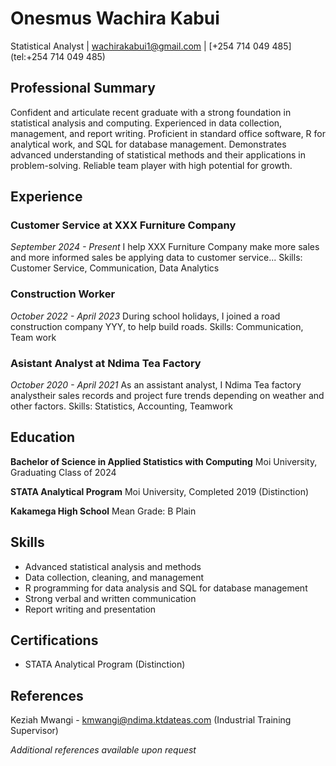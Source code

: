 # Onesmus Wachira Kabui
Statistical Analyst | [wachirakabui1@gmail.com](mailto:wachirakabui1@gmail.com) | [+254 714 049 485](tel:+254 714 049 485)

## Professional Summary
Confident and articulate recent graduate with a strong foundation in statistical analysis and computing. Experienced in data collection, management, and report writing. Proficient in standard office software, R for analytical work, and SQL for database management. Demonstrates advanced understanding of statistical methods and their applications in problem-solving. Reliable team player with high potential for growth.

## Experience
### Customer Service at XXX Furniture Company
*September 2024 -  Present*
I help XXX Furniture Company make more sales and more informed sales be applying data to customer service...
Skills: Customer Service, Communication, Data Analytics

### Construction Worker
*October 2022 -  April 2023*
During school holidays, I joined a road construction company YYY, to help build roads.
Skills: Communication, Team work

### Asistant Analyst at Ndima Tea Factory
*October 2020 -  April 2021*
As an assistant analyst, I Ndima Tea factory analystheir sales records and project fure trends depending on weather and other factors.
Skills: Statistics, Accounting, Teamwork

## Education
**Bachelor of Science in Applied Statistics with Computing**
Moi University, Graduating Class of 2024

**STATA Analytical Program**
Moi University, Completed 2019 (Distinction)

**Kakamega High School**
Mean Grade: B Plain

## Skills
- Advanced statistical analysis and methods
- Data collection, cleaning, and management
- R programming for data analysis and SQL for database management
- Strong verbal and written communication
- Report writing and presentation

## Certifications
- STATA Analytical Program (Distinction)


## References
Keziah Mwangi - kmwangi@ndima.ktdateas.com (Industrial Training Supervisor)

*Additional references available upon request*